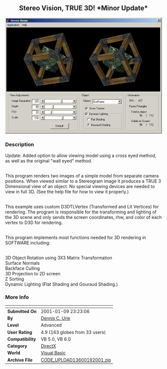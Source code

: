 ﻿<div align="center">

## Stereo Vision, TRUE 3D\! \*Minor Update\*

<img src="PIC2001182234118131.jpg">
</div>

### Description

Update: Added option to allow viewing model using a cross eyed method, as well as the original "wall eyed" method.<BR><BR>

This program renders two images of a simple model from separate camera positions. When viewed similar to a Stereogram image it produces a TRUE 3 Dimensional view of an object. No special viewing devices are needed to view in full 3D. (See the help file for how to view it properly.)<BR><BR>

This example uses custom D3DTLVertex (Transformed and Lit Vertices) for rendering. The program is responsible for the transforming and lighting of the 3D scene and only sends the screen coordinates, rhw, and color of each vertex to D3D for rendering.<BR><BR>

This program implements most functions needed for 3D rendering in SOFTWARE including:<BR><BR>

3D Object Rotation using 3X3 Matrix Transformation<BR> Surface Normals<BR> Backface Culling<BR> 3D Projection to 2D screen<BR> Z Sorting<BR> Dynamic Lighting (Flat Shading and Gouraud Shading.)<BR>
 
### More Info
 


<span>             |<span>
---                |---
**Submitted On**   |2001-01-09 23:23:06
**By**             |[Dennis C\. Urie](https://github.com/Planet-Source-Code/PSCIndex/blob/master/ByAuthor/dennis-c-urie.md)
**Level**          |Advanced
**User Rating**    |4.9 (163 globes from 33 users)
**Compatibility**  |VB 5\.0, VB 6\.0
**Category**       |[DirectX](https://github.com/Planet-Source-Code/PSCIndex/blob/master/ByCategory/directx__1-44.md)
**World**          |[Visual Basic](https://github.com/Planet-Source-Code/PSCIndex/blob/master/ByWorld/visual-basic.md)
**Archive File**   |[CODE\_UPLOAD13600192001\.zip](https://github.com/Planet-Source-Code/dennis-c-urie-stereo-vision-true-3d-minor-update__1-14269/archive/master.zip)








